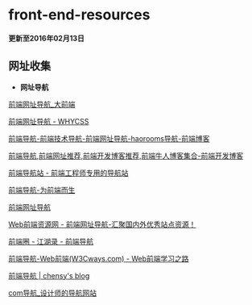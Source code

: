 # front-end-resources
**更新至2016年02月13日**

## 网址收集 ##

* **网址导航**

[前端网址导航_大前端](http://www.daqianduan.com/nav)

[前端网址导航 - WHYCSS](http://www.whycss.com/)

[前端导航-前端技术导航-前端网址导航-haorooms导航-前端博客](http://www.haorooms.com/nav)

[前端导航,前端网址推荐,前端开发博客推荐,前端牛人博客集合-前端开发博客](http://caibaojian.com/links)

[前端导航站 - 前端工程师专用的导航站](http://123.jser.us/)

[前端导航-为前端而生](http://fenav.com/)

[前端网址导航](http://daohang.wangmin.name/)

[Web前端资源网 - 前端网址导航-汇聚国内外优秀站点资源！](http://www.58img.com/hao)

[前端圈 - 江湖录 - 前端导航](http://sentsin.com/daohang/)

[前端导航-Web前端(W3Cways.com) - Web前端学习之路](http://www.w3cways.com/nav)

[前端导航 | chensy's blog](http://chensy0203.github.io/stories/web-site-nav.html)

[com导航_设计师的导航网站](http://daohangcom.com/)
